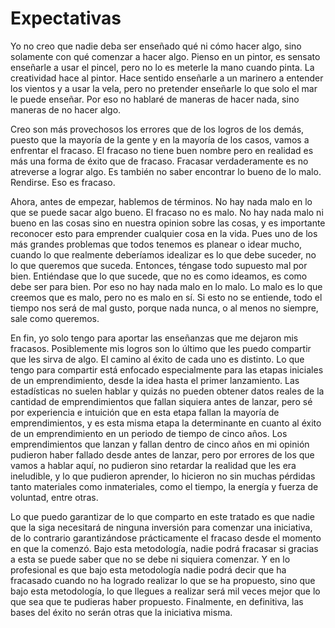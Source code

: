 # Expectativas

Yo no creo que nadie deba ser enseñado qué ni cómo hacer algo, sino solamente con qué comenzar a hacer algo. Pienso en un pintor, es sensato enseñarle a usar el pincel, pero no lo es meterle la mano cuando pinta. La creatividad hace al pintor. Hace sentido enseñarle a un marinero a entender los vientos y a usar la vela, pero no pretender enseñarle lo que solo el mar le puede enseñar. Por eso no hablaré de maneras de hacer nada, sino maneras de no hacer algo.

Creo son más provechosos los errores que de los logros de los demás, puesto que la mayoría de la gente y en la mayoría de los casos, vamos a enfrentar el fracaso. El fracaso no tiene buen nombre pero en realidad es más una forma de éxito que de fracaso. Fracasar verdaderamente es no atreverse a lograr algo. Es también no saber encontrar lo bueno de lo malo. Rendirse. Eso es fracaso. 

Ahora, antes de empezar, hablemos de términos. No hay nada malo en lo que se puede sacar algo bueno. El fracaso no es malo. No hay nada malo ni bueno en las cosas sino en nuestra opinion sobre las cosas, y es importante reconocer esto para emprender cualquier cosa en la vida. Pues uno de los más grandes problemas que todos tenemos es planear o idear mucho, cuando lo que realmente deberíamos idealizar es lo que debe suceder, no lo que queremos que suceda. Entonces, téngase todo supuesto mal por bien. Entiéndase que lo que sucede, que no es como ideamos, es como debe ser para bien. Por eso no hay nada malo en lo malo. Lo malo es lo que creemos que es malo, pero no es malo en sí. Si esto no se entiende, todo el tiempo nos será de mal gusto, porque nada nunca, o al menos no siempre, sale como queremos.

En fin, yo solo tengo para aportar las enseñanzas que me dejaron mis fracasos. Posiblemente mis logros son lo último que les puedo compartir que les sirva de algo. El camino al éxito de cada uno es distinto. Lo que tengo para compartir está enfocado especialmente para las etapas iniciales de un emprendimiento, desde la idea hasta el primer lanzamiento. Las estadísticas no suelen hablar y quizás no pueden obtener datos reales de la cantidad de emprendimientos que fallan siquiera antes de lanzar, pero sé por experiencia e intuición que en esta etapa fallan la mayoría de emprendimientos, y es esta misma etapa la determinante en cuanto al éxito de un emprendimiento en un periodo de tiempo de cinco años. Los emprendimientos que lanzan y fallan dentro de cinco años en mi opinión pudieron haber fallado desde antes de lanzar, pero por errores de los que vamos a hablar aquí, no pudieron sino retardar la realidad que les era ineludible, y lo que pudieron aprender, lo hicieron no sin muchas pérdidas tanto materiales como inmateriales, como el tiempo, la energía y fuerza de voluntad, entre otras.

Lo que puedo garantizar de lo que comparto en este tratado es que nadie que la siga necesitará de ninguna inversión para comenzar una iniciativa, de lo contrario garantizándose prácticamente el fracaso desde el momento en que la comenzó. Bajo esta metodología, nadie podrá fracasar si gracias a esta se puede saber que no se debe ni siquiera comenzar. Y en lo profesional es que bajo esta metodología nadie podrá decir que ha fracasado cuando no ha logrado realizar lo que se ha propuesto, sino que bajo esta metodología, lo que llegues a realizar será mil veces mejor que lo que sea que te pudieras haber propuesto. Finalmente, en definitiva, las bases del éxito no serán otras que la iniciativa misma.
